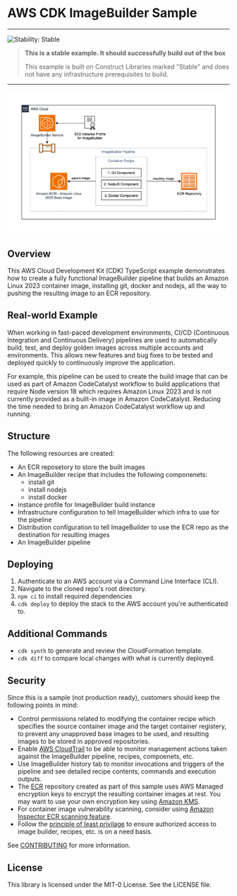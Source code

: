 # AWS CDK ImageBuilder Sample

<!--BEGIN STABILITY BANNER-->
---

![Stability: Stable](https://img.shields.io/badge/stability-Stable-success.svg?style=for-the-badge)

> **This is a stable example. It should successfully build out of the box**
>
> This example is built on Construct Libraries marked "Stable" and does not have any infrastructure prerequisites to build.
---
<!--END STABILITY BANNER-->

![AWS Sample Architecture showing AWS ImageBuilder service provisioning a build pipeline that reads a base container image (Amazon Linux 2023) and then installs Git, NodeJS and Docker, then saves the resulting image in an Amazon ECR repository.](imagebuilder-sample-arch.drawio.png "AWS Sample Architecture")

## Overview

This AWS Cloud Development Kit (CDK) TypeScript example demonstrates how to create a fully functional ImageBuilder pipeline that builds an Amazon Linux 2023 container image, installing git, docker and nodejs, all the way to pushing the resulting image to an ECR repository.

## Real-world Example

When working in fast-paced development environments, CI/CD (Continuous Integration and Continuous Delivery) pipelines are used to automatically build, test, and deploy golden images across multiple accounts and environments. This allows new features and bug fixes to be tested and deployed quickly to continuously improve the application.

For example, this pipeline can be used to create the build image that can be used as part of Amazon CodeCatalyst workflow to build applications that require Node version 18 which requires Amazon Linux 2023 and is not currently provided as a built-in image in Amazon CodeCatalyst. Reducing the time needed to bring an Amazon CodeCatalyst workflow up and running.

## Structure

The following resources are created:
- An ECR reposetory to store the built images
- An ImageBuilder recipe that includes the following componenets:
    - install git
    - install nodejs
    - install docker
- instance profile for ImageBuilder build instance
- Infrastructure configuration to tell ImageBuilder which infra to use for the pipeline
- Distribution configuration to tell ImageBuilder to use the ECR repo as the destination for resulting images
- An ImageBuilder pipeline

## Deploying

1. Authenticate to an AWS account via a Command Line Interface (CLI).
2. Navigate to the cloned repo's root directory.
3. `npm ci` to install required dependencies
4. `cdk deploy` to deploy the stack to the AWS account you're authenticated to.

## Additional Commands

- `cdk synth` to generate and review the CloudFormation template.
- `cdk diff` to compare local changes with what is currently deployed.
<!-- - `npm run test` to run the tests we specify in `imagebuilder.test.ts`. -->

## Security

Since this is a sample (not production ready), customers should keep the following points in mind:
- Control permissions related to modifying the container recipe which specifies the source container image and the target container registery, to prevent any unapproved base images to be used, and resulting images to be stored in approved repositories. 
- Enable [AWS CloudTrail](https://docs.aws.amazon.com/awscloudtrail/latest/userguide/cloudtrail-user-guide.html#) to be able to monitor management actions taken against the ImageBuilder pipeline, recipes, compoenets, etc.
- Use ImageBuilder history tab to monitor invocations and triggers of the pipeline and see detailed recipe contents, commands and execution outputs.
- The [ECR](https://docs.aws.amazon.com/AmazonECR/latest/userguide/what-is-ecr.html) repository created as part of this sample uses AWS Managed encryption keys to encrypt the resulting container images at rest. You may want to use your own encryption key using [Amazon KMS](https://docs.aws.amazon.com/AmazonECR/latest/userguide/encryption-at-rest.html).
- For container image vulnerability scanning, consider using [Amazon Inspector ECR scanning feature](https://docs.aws.amazon.com/inspector/latest/user/scanning-ecr.html).
- Follow the [principle of least privilage](https://docs.aws.amazon.com/IAM/latest/UserGuide/best-practices.html#grant-least-privilege) to ensure authorized access to image builder, recipes, etc. is on a need basis.

See [CONTRIBUTING](CONTRIBUTING.md#security-issue-notifications) for more information.

## License

This library is licensed under the MIT-0 License. See the LICENSE file.

